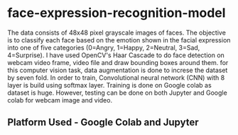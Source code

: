 # face-expression-recognition-model

The data consists of 48x48 pixel grayscale images of faces. The objective is to classify each face based on the emotion shown in the facial expression into one of five categories (0=Angry, 1=Happy, 2=Neutral, 3=Sad, 4=Surprise). I have used OpenCV's Haar Cascade to do face detection on webcam video frame, video file and draw bounding boxes around them. for this computer vision task, data augmentation is done to increse the dataset by seven fold. In order to train, Convolutional neural network (CNN) with 8 layer is build using softmax layer. Training is done on Google colab as dataset is huge. However, testing can be done on both Jupyter and Google colab for webcam image and video.

## Platform Used - Google Colab and Jupyter
 
